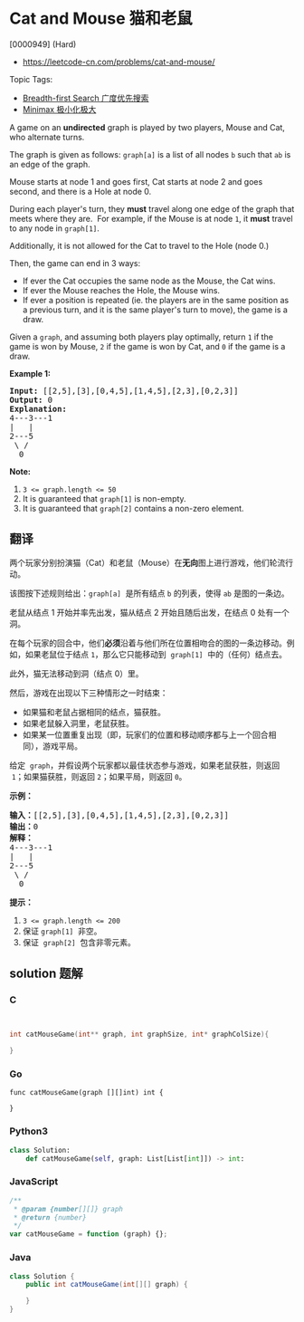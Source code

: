 # Cat and Mouse 猫和老鼠

[0000949] (Hard)

- https://leetcode-cn.com/problems/cat-and-mouse/

Topic Tags:

- [Breadth-first Search 广度优先搜索](https://leetcode-cn.com/tag/breadth-first-search/)
- [Minimax 极小化极大](https://leetcode-cn.com/tag/minimax/)

A game on an **undirected** graph is played by two players, Mouse and Cat, who alternate turns.

The graph is given as follows: `graph[a]` is a list of all nodes `b` such that `ab` is an edge of the graph.

Mouse starts at node 1 and goes first, Cat starts at node 2 and goes second, and there is a Hole at node 0.

During each player's turn, they **must** travel along one edge of the graph that meets where they are.  For example, if the Mouse is at node `1`, it **must** travel to any node in `graph[1]`.

Additionally, it is not allowed for the Cat to travel to the Hole (node 0.)

Then, the game can end in 3 ways:

- If ever the Cat occupies the same node as the Mouse, the Cat wins.
- If ever the Mouse reaches the Hole, the Mouse wins.
- If ever a position is repeated (ie. the players are in the same position as a previous turn, and it is the same player's turn to move), the game is a draw.

Given a `graph`, and assuming both players play optimally, return `1` if the game is won by Mouse, `2` if the game is won by Cat, and `0` if the game is a draw.

**Example 1:**

<pre><strong>Input: </strong><span id="example-input-1-1">[[2,5],[3],[0,4,5],[1,4,5],[2,3],[0,2,3]]</span>
<strong>Output: </strong><span id="example-output-1">0
<strong>Explanation:</strong>
</span>4---3---1
|&nbsp; &nbsp;|
2---5
&nbsp;\&nbsp;/
&nbsp; 0
</pre>

**Note:**

1.  `3 <= graph.length <= 50`
2.  It is guaranteed that `graph[1]` is non-empty.
3.  It is guaranteed that `graph[2]` contains a non-zero element.

## 翻译

两个玩家分别扮演猫（Cat）和老鼠（Mouse）在**无向**图上进行游戏，他们轮流行动。

该图按下述规则给出：`graph[a]`  是所有结点 `b` 的列表，使得 `ab` 是图的一条边。

老鼠从结点 1 开始并率先出发，猫从结点 2 开始且随后出发，在结点 0 处有一个洞。

在每个玩家的回合中，他们**必须**沿着与他们所在位置相吻合的图的一条边移动。例如，如果老鼠位于结点 `1`，那么它只能移动到  `graph[1]`  中的（任何）结点去。

此外，猫无法移动到洞（结点 0）里。

然后，游戏在出现以下三种情形之一时结束：

- 如果猫和老鼠占据相同的结点，猫获胜。
- 如果老鼠躲入洞里，老鼠获胜。
- 如果某一位置重复出现（即，玩家们的位置和移动顺序都与上一个回合相同），游戏平局。

给定  `graph`，并假设两个玩家都以最佳状态参与游戏，如果老鼠获胜，则返回  `1`；如果猫获胜，则返回 `2`；如果平局，则返回 `0`。

**示例：**

<pre><strong>输入：</strong>[[2,5],[3],[0,4,5],[1,4,5],[2,3],[0,2,3]]
<strong>输出：</strong>0
<strong>解释：</strong>
4---3---1
|&nbsp; &nbsp;|
2---5
&nbsp;\&nbsp;/
&nbsp; 0
</pre>

**提示：**

1.  `3 <= graph.length <= 200`
2.  保证 `graph[1]`  非空。
3.  保证  `graph[2]`  包含非零元素。

## solution 题解

### C

```c


int catMouseGame(int** graph, int graphSize, int* graphColSize){

}


```

### Go

```golang
func catMouseGame(graph [][]int) int {

}
```

### Python3

```python
class Solution:
    def catMouseGame(self, graph: List[List[int]]) -> int:

```

### JavaScript

```javascript
/**
 * @param {number[][]} graph
 * @return {number}
 */
var catMouseGame = function (graph) {};
```

### Java

```java
class Solution {
    public int catMouseGame(int[][] graph) {

    }
}
```
